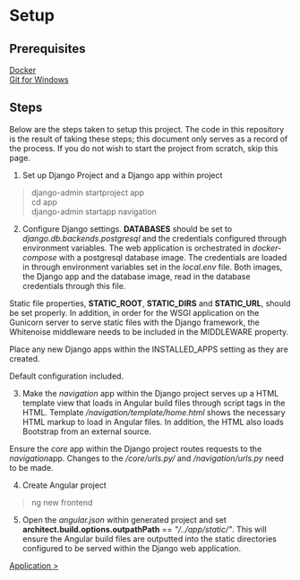 # Setup

## Prerequisites

[Docker](https://docs.docker.com/get-docker/)<br>
[Git for Windows](https://git-scm.com/download/win)<br>

## Steps

Below are the steps taken to setup this project. The code in this repository is the result of taking these steps; this document only serves as a record of the process. If you do not wish to start the project from scratch, skip this page.

1. Set up Django Project and a Django app within project

> django-admin startproject app<br>
> cd app<br>
> django-admin startapp navigation<br>

2. Configure Django settings. <b>DATABASES</b> should be set to <i>django.db.backends.postgresql</i> and the credentials configured through environment variables. The web application is orchestrated in <i>docker-compose</i> with a postgresql database image. The credentials are loaded in through environment variables set in the <i>local.env</i> file. Both images, the Django app and the database image, read in the database credentials through this file. 

Static file properties, <b>STATIC_ROOT</b>, <b>STATIC_DIRS</b> and <b>STATIC_URL</b>, should be set properly. In addition, in order for the WSGI application on the Gunicorn server to serve static files with the Django framework, the Whitenoise middleware needs to be included in the MIDDLEWARE property.

Place any new Django apps within the INSTALLED_APPS setting as they are created.

Default configuration included.

3. Make the <i>navigation</i> app within the Django project serves up a HTML template view that loads in Angular build files through script tags in the HTML. Template <i>/navigation/template/home.html</i> shows the necessary HTML markup to load in Angular files. In addition, the HTML also loads Bootstrap from an external source. 

Ensure the <i>core</i> app within the Django project routes requests to the <i>navigation</i>app. Changes to the <i>/core/urls.py/</i> and <i>/navigation/urls.py</i> need to be made.

4. Create Angular project

> ng new frontend

5. Open the <i>angular.json</i> within generated project and set <b>architect.build.options.outpathPath</b> == <i>"/../app/static/"</i>. This will ensure the Angular build files are outputted into the static directories configured to be served within the Django web application.

[Application >](APPLICATION.md)